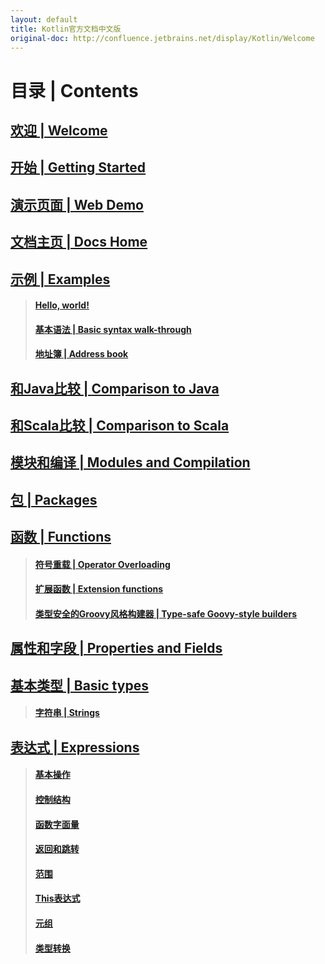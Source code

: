 ```yaml
---
layout: default
title: Kotlin官方文档中文版
original-doc: http://confluence.jetbrains.net/display/Kotlin/Welcome
---
```



# 目录 | Contents

## [欢迎 | Welcome](posts/welcome)
## [开始 | Getting Started](posts/getting-started)
## [演示页面 | Web Demo](posts/web-demo)
## [文档主页 | Docs Home](posts/docs-home)
## [示例 | Examples](posts/examples)
> #### [Hello, world!](posts/hello-world)
> #### [基本语法 | Basic syntax walk-through](posts/basic-syntax-walk-through)
> #### [地址簿 | Address book](posts/address-book)

## [和Java比较 | Comparison to Java](posts/comparison-to-java)
## [和Scala比较 | Comparison to Scala](posts/comparison-to-scala)
## [模块和编译 | Modules and Compilation](posts/modules-and-compilation)
## [包 | Packages](posts/packages)
## [函数 | Functions](posts/functions)
> #### [符号重载 | Operator Overloading](posts/operator-overloading)
> #### [扩展函数 | Extension functions](posts/extension-functions)
> #### [类型安全的Groovy风格构建器 | Type-safe Goovy-style builders](posts/type-safe-groovy-style-builders)

## [属性和字段 | Properties and Fields](posts/properties-and-fields)
## [基本类型 | Basic types](posts/basic-types)
> #### [字符串 | Strings](posts/strings)

## [表达式 | Expressions](posts/expressions)
> #### [基本操作](posts/basic-operations)
> #### [控制结构](posts/control-structures)
> #### [函数字面量](posts/function-literals)
> #### [返回和跳转](posts/returns-and-jumps)
> #### [范围](posts/ranges)
> #### [This表达式](posts/this-expression)
> #### [元组](posts/tuples)
> #### [类型转换](posts/type-casts)


